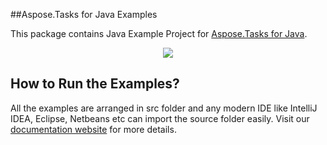 ##Aspose.Tasks for Java Examples

This package contains Java Example Project for [Aspose.Tasks for Java](https://www.aspose.com/products/tasks/java).

<p align="center">
  <a title="Download complete Aspose.Tasks for Java source code" href="https://github.com/asposetasks/Aspose_Tasks_Java/archive/master.zip">
	<img src="https://raw.github.com/AsposeExamples/java-examples-dashboard/master/images/downloadZip-Button-Large.png" />
  </a>
</p>

## How to Run the Examples?

All the examples are arranged in src folder and any modern IDE like IntelliJ IDEA, Eclipse, Netbeans etc can import the source folder easily. Visit our [documentation website](https://docs.aspose.com/display/tasksjava/How+to+Run+the+Examples) for more details.
